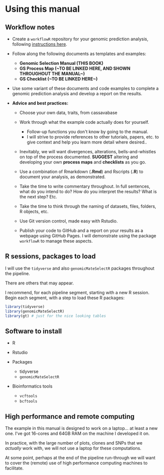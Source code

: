 # Using this manual

## Workflow notes

-   Create a `workflowR` repository for your genomic prediction analysis, following [instructions here](#create_project).

-   Follow along the following documents as templates and examples:

    -   **Genomic Selection Manual (THIS BOOK)**
    -   **GS Process Map (\~TO BE LINKED HERE, AND SHOWN THROUGHOUT THE MANUAL\~)**
    -   **GS Checklist (\~TO BE LINKED HERE\~)**

-   Use some variant of these documents and code examples to complete a genomic prediction analysis and develop a report on the results.

-   **Advice and best practices:**

    -   Choose your own data, traits, from cassavabase

    -   Work through what the example code actually does for yourself.

        -   Follow-up functions you don't know by going to the manual.
        -   I will strive to provide references to other tutorials, papers, etc. to give context and help you learn more detail where desired..

    -   Inevitably, we will want divergences, alterations, bells-and-whistles on top of the process documented. **SUGGEST** altering and developing your own **process maps** and **checklists** as you go.

    -   Use a combination of Rmarkdown (**.Rmd**) and Rscripts (**.R**) to document your analysis, as demonstrated.

    -   Take the time to write commentary throughout. In full sentences, what do you intend to do? How do you interpret the results? What is the next step? Etc.

    -   Take the time to think through the naming of datasets, files, folders, R objects, etc.

    -   Use Git version control, made easy with Rstudio.

    -   Publish your code to GitHub and a report on your results as a webpage using GitHub Pages. I will demonstrate using the package `workflowR` to manage these aspects.

## R sessions, packages to load

I will use the `tidyverse` and also `genomicMateSelectR` packages throughout the pipeline.

There are others that may appear.

I recommend, for each pipeline segment, starting with a new R session. Begin each segment, with a step to load these R packages:


```r
library(tidyverse)
library(genomicMateSelectR)
library(gt) # just for the nice looking tables
```

## Software to install

-   R

-   Rstudio

-   Packages

    -   tidyverse
    -   `genomicMateSelectR`

-   Bioinformatics tools

    -   `vcftools`
    -   `bcftools`

## High performance and remote computing

The example in this manual is designed to work on a laptop... at least a new one. I've got 16-cores and 64GB RAM on the machine I developed it on. 

In practice, with the large number of plots, clones and SNPs that we _actually_ work with, we will not use a laptop for these computations.

At some point, perhaps at the end of the pipeline run-through we will want to cover the (remote) use of high performance computing machines to facilitate.
